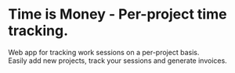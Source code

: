 # Time is Money - Per-project time tracking.

Web app for tracking work sessions on a per-project basis.<br/>
Easily add new projects, track your sessions and generate invoices.
